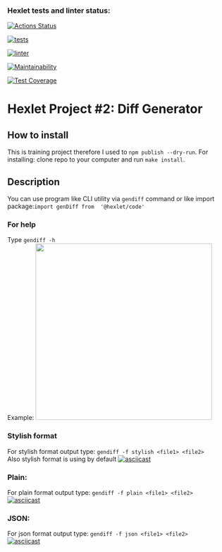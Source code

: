 ### Hexlet tests and linter status:
[![Actions Status](https://github.com/Zenjo93/frontend-project-lvl2/workflows/hexlet-check/badge.svg)](https://github.com/Zenjo93/frontend-project-lvl2/actions)

[![tests](https://github.com/Zenjo93/frontend-project-lvl2/actions/workflows/ci-tests.yml/badge.svg)](https://github.com/Zenjo93/frontend-project-lvl2/actions)

[![linter](https://github.com/Zenjo93/frontend-project-lvl2/actions/workflows/ci-linter.yml/badge.svg)](https://github.com/Zenjo93/frontend-project-lvl2/actions)

[![Maintainability](https://api.codeclimate.com/v1/badges/0eaaa3bc1e140e8e9490/maintainability)](https://codeclimate.com/github/Zenjo93/frontend-project-lvl2/maintainability)

[![Test Coverage](https://api.codeclimate.com/v1/badges/0eaaa3bc1e140e8e9490/test_coverage)](https://codeclimate.com/github/Zenjo93/frontend-project-lvl2/test_coverage)

# Hexlet Project #2: Diff Generator

## How to install
This is training project therefore I used to ```npm publish --dry-run```.
For installing: clone repo to your computer and run ```make install```.

## Description
You can use program like CLI utility via ```gendiff``` command or like import package:```import genDiff from 
'@hexlet/code' ```

### For help<br>
Type `gendiff -h`<br>
Example:
<a href="https://asciinema.org/a/Oj2mbTeoGZBUyd1BvHh1NHcdZ?autoplay=1"><img src="https://asciinema.org/a/Oj2mbTeoGZBUyd1BvHh1NHcdZ.png" width="400"/></a>

### Stylish format
For stylish format output type: ```gendiff -f stylish <file1> <file2>``` <br>
Also stylish format is  using by default 
[![asciicast](https://asciinema.org/a/eK8MRkKP5WCLwcArhKD4UrApl.png)](https://asciinema.org/a/eK8MRkKP5WCLwcArhKD4UrApl)


### Plain:
For plain format output type: ```gendiff -f plain <file1> <file2>``` <br>
[![asciicast](https://asciinema.org/a/JZ7Xj7Y5yuR0w7NunX2FbhvXj.png)](https://asciinema.org/a/JZ7Xj7Y5yuR0w7NunX2FbhvXj)


### JSON:
For json format output type: ```gendiff -f json <file1> <file2>``` <br>
[![asciicast](https://asciinema.org/a/9r1aJFiQC7sYMXuwHZM3tQacQ.png)](https://asciinema.org/a/9r1aJFiQC7sYMXuwHZM3tQacQ)

